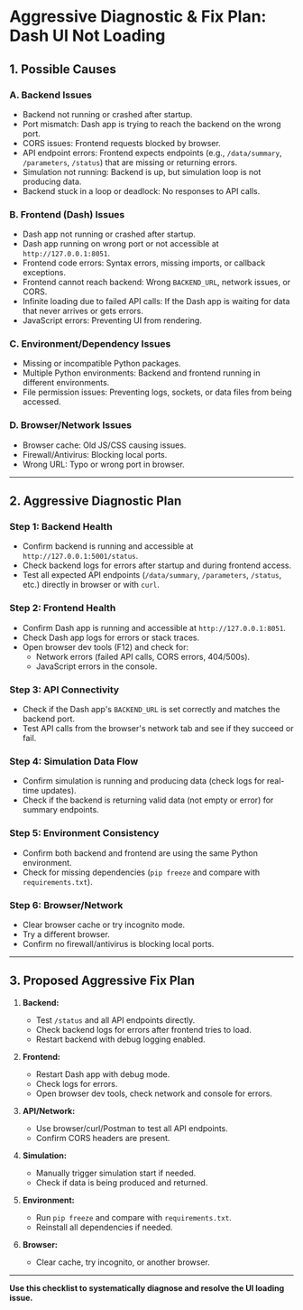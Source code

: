 # Aggressive Diagnostic & Fix Plan: Dash UI Not Loading

## 1. Possible Causes

### A. Backend Issues
- Backend not running or crashed after startup.
- Port mismatch: Dash app is trying to reach the backend on the wrong port.
- CORS issues: Frontend requests blocked by browser.
- API endpoint errors: Frontend expects endpoints (e.g., `/data/summary`, `/parameters`, `/status`) that are missing or returning errors.
- Simulation not running: Backend is up, but simulation loop is not producing data.
- Backend stuck in a loop or deadlock: No responses to API calls.

### B. Frontend (Dash) Issues
- Dash app not running or crashed after startup.
- Dash app running on wrong port or not accessible at `http://127.0.0.1:8051`.
- Frontend code errors: Syntax errors, missing imports, or callback exceptions.
- Frontend cannot reach backend: Wrong `BACKEND_URL`, network issues, or CORS.
- Infinite loading due to failed API calls: If the Dash app is waiting for data that never arrives or gets errors.
- JavaScript errors: Preventing UI from rendering.

### C. Environment/Dependency Issues
- Missing or incompatible Python packages.
- Multiple Python environments: Backend and frontend running in different environments.
- File permission issues: Preventing logs, sockets, or data files from being accessed.

### D. Browser/Network Issues
- Browser cache: Old JS/CSS causing issues.
- Firewall/Antivirus: Blocking local ports.
- Wrong URL: Typo or wrong port in browser.

---

## 2. Aggressive Diagnostic Plan

### Step 1: Backend Health
- Confirm backend is running and accessible at `http://127.0.0.1:5001/status`.
- Check backend logs for errors after startup and during frontend access.
- Test all expected API endpoints (`/data/summary`, `/parameters`, `/status`, etc.) directly in browser or with `curl`.

### Step 2: Frontend Health
- Confirm Dash app is running and accessible at `http://127.0.0.1:8051`.
- Check Dash app logs for errors or stack traces.
- Open browser dev tools (F12) and check for:
  - Network errors (failed API calls, CORS errors, 404/500s).
  - JavaScript errors in the console.

### Step 3: API Connectivity
- Check if the Dash app's `BACKEND_URL` is set correctly and matches the backend port.
- Test API calls from the browser's network tab and see if they succeed or fail.

### Step 4: Simulation Data Flow
- Confirm simulation is running and producing data (check logs for real-time updates).
- Check if the backend is returning valid data (not empty or error) for summary endpoints.

### Step 5: Environment Consistency
- Confirm both backend and frontend are using the same Python environment.
- Check for missing dependencies (`pip freeze` and compare with `requirements.txt`).

### Step 6: Browser/Network
- Clear browser cache or try incognito mode.
- Try a different browser.
- Confirm no firewall/antivirus is blocking local ports.

---

## 3. Proposed Aggressive Fix Plan

1. **Backend:**
   - Test `/status` and all API endpoints directly.
   - Check backend logs for errors after frontend tries to load.
   - Restart backend with debug logging enabled.

2. **Frontend:**
   - Restart Dash app with debug mode.
   - Check logs for errors.
   - Open browser dev tools, check network and console for errors.

3. **API/Network:**
   - Use browser/curl/Postman to test all API endpoints.
   - Confirm CORS headers are present.

4. **Simulation:**
   - Manually trigger simulation start if needed.
   - Check if data is being produced and returned.

5. **Environment:**
   - Run `pip freeze` and compare with `requirements.txt`.
   - Reinstall all dependencies if needed.

6. **Browser:**
   - Clear cache, try incognito, or another browser.

---

**Use this checklist to systematically diagnose and resolve the UI loading issue.** 
